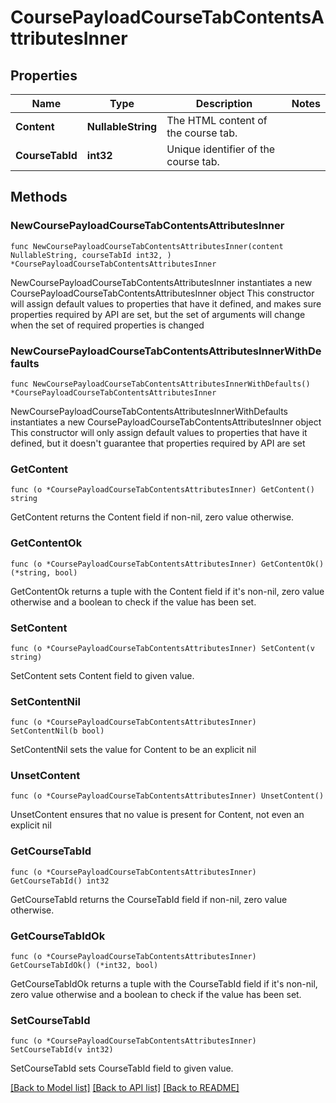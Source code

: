 # CoursePayloadCourseTabContentsAttributesInner

## Properties

Name | Type | Description | Notes
------------ | ------------- | ------------- | -------------
**Content** | **NullableString** | The HTML content of the course tab. | 
**CourseTabId** | **int32** | Unique identifier of the course tab. | 

## Methods

### NewCoursePayloadCourseTabContentsAttributesInner

`func NewCoursePayloadCourseTabContentsAttributesInner(content NullableString, courseTabId int32, ) *CoursePayloadCourseTabContentsAttributesInner`

NewCoursePayloadCourseTabContentsAttributesInner instantiates a new CoursePayloadCourseTabContentsAttributesInner object
This constructor will assign default values to properties that have it defined,
and makes sure properties required by API are set, but the set of arguments
will change when the set of required properties is changed

### NewCoursePayloadCourseTabContentsAttributesInnerWithDefaults

`func NewCoursePayloadCourseTabContentsAttributesInnerWithDefaults() *CoursePayloadCourseTabContentsAttributesInner`

NewCoursePayloadCourseTabContentsAttributesInnerWithDefaults instantiates a new CoursePayloadCourseTabContentsAttributesInner object
This constructor will only assign default values to properties that have it defined,
but it doesn't guarantee that properties required by API are set

### GetContent

`func (o *CoursePayloadCourseTabContentsAttributesInner) GetContent() string`

GetContent returns the Content field if non-nil, zero value otherwise.

### GetContentOk

`func (o *CoursePayloadCourseTabContentsAttributesInner) GetContentOk() (*string, bool)`

GetContentOk returns a tuple with the Content field if it's non-nil, zero value otherwise
and a boolean to check if the value has been set.

### SetContent

`func (o *CoursePayloadCourseTabContentsAttributesInner) SetContent(v string)`

SetContent sets Content field to given value.


### SetContentNil

`func (o *CoursePayloadCourseTabContentsAttributesInner) SetContentNil(b bool)`

 SetContentNil sets the value for Content to be an explicit nil

### UnsetContent
`func (o *CoursePayloadCourseTabContentsAttributesInner) UnsetContent()`

UnsetContent ensures that no value is present for Content, not even an explicit nil
### GetCourseTabId

`func (o *CoursePayloadCourseTabContentsAttributesInner) GetCourseTabId() int32`

GetCourseTabId returns the CourseTabId field if non-nil, zero value otherwise.

### GetCourseTabIdOk

`func (o *CoursePayloadCourseTabContentsAttributesInner) GetCourseTabIdOk() (*int32, bool)`

GetCourseTabIdOk returns a tuple with the CourseTabId field if it's non-nil, zero value otherwise
and a boolean to check if the value has been set.

### SetCourseTabId

`func (o *CoursePayloadCourseTabContentsAttributesInner) SetCourseTabId(v int32)`

SetCourseTabId sets CourseTabId field to given value.



[[Back to Model list]](../README.md#documentation-for-models) [[Back to API list]](../README.md#documentation-for-api-endpoints) [[Back to README]](../README.md)


